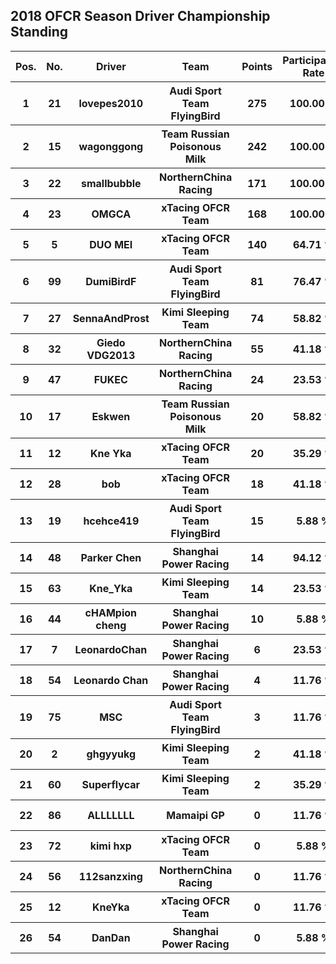 ## 2018 OFCR Season Driver Championship Standing  
<table style="width:100%">
	<tr>
		<th>Pos.</th>
		<th>No.</th>
		<th>Driver</th>
		<th>Team</th>
		<th>Points</th>
		<th>Participation Rate</th>
		<th>Win Rate</th>
		<th>Podium Rate</th>
		<th>Points Rate</th>
		<th>DNF Rate</th>
	</tr>
	<tr>
		<th>1</th>
		<th>21</th>
		<th>lovepes2010</th>
		<th>Audi Sport Team FlyingBird</th>
		<th>275</th>
		<th>100.00 %</th>
		<th>17.65 %</th>
		<th>82.35 %</th>
		<th>94.12 %</th>
		<th>5.88 %</th>
	</tr>
	<tr>
		<th>2</th>
		<th>15</th>
		<th>wagonggong</th>
		<th>Team Russian Poisonous Milk</th>
		<th>242</th>
		<th>100.00 %</th>
		<th>47.06 %</th>
		<th>52.94 %</th>
		<th>88.24 %</th>
		<th>23.53 %</th>
	</tr>
	<tr>
		<th>3</th>
		<th>22</th>
		<th>smallbubble</th>
		<th>NorthernChina Racing</th>
		<th>171</th>
		<th>100.00 %</th>
		<th>0.00 %</th>
		<th>41.18 %</th>
		<th>94.12 %</th>
		<th>23.53 %</th>
	</tr>
	<tr>
		<th>4</th>
		<th>23</th>
		<th>OMGCA</th>
		<th>xTacing OFCR Team</th>
		<th>168</th>
		<th>100.00 %</th>
		<th>17.65 %</th>
		<th>29.41 %</th>
		<th>94.12 %</th>
		<th>11.76 %</th>
	</tr>
	<tr>
		<th>5</th>
		<th>5</th>
		<th>DUO MEI</th>
		<th>xTacing OFCR Team</th>
		<th>140</th>
		<th>64.71 %</th>
		<th>9.09 %</th>
		<th>54.55 %</th>
		<th>90.91 %</th>
		<th>9.09 %</th>
	</tr>
	<tr>
		<th>6</th>
		<th>99</th>
		<th>DumiBirdF</th>
		<th>Audi Sport Team FlyingBird</th>
		<th>81</th>
		<th>76.47 %</th>
		<th>7.69 %</th>
		<th>15.38 %</th>
		<th>92.31 %</th>
		<th>0.00 %</th>
	</tr>
	<tr>
		<th>7</th>
		<th>27</th>
		<th>SennaAndProst</th>
		<th>Kimi Sleeping Team</th>
		<th>74</th>
		<th>58.82 %</th>
		<th>0.00 %</th>
		<th>40.00 %</th>
		<th>80.00 %</th>
		<th>20.00 %</th>
	</tr>
	<tr>
		<th>8</th>
		<th>32</th>
		<th>Giedo VDG2013</th>
		<th>NorthernChina Racing</th>
		<th>55</th>
		<th>41.18 %</th>
		<th>14.29 %</th>
		<th>14.29 %</th>
		<th>71.43 %</th>
		<th>57.14 %</th>
	</tr>
	<tr>
		<th>9</th>
		<th>47</th>
		<th>FUKEC</th>
		<th>NorthernChina Racing</th>
		<th>24</th>
		<th>23.53 %</th>
		<th>0.00 %</th>
		<th>25.00 %</th>
		<th>100.00 %</th>
		<th>0.00 %</th>
	</tr>
	<tr>
		<th>10</th>
		<th>17</th>
		<th>Eskwen</th>
		<th>Team Russian Poisonous Milk</th>
		<th>20</th>
		<th>58.82 %</th>
		<th>0.00 %</th>
		<th>0.00 %</th>
		<th>50.00 %</th>
		<th>40.00 %</th>
	</tr>
	<tr>
		<th>11</th>
		<th>12</th>
		<th>Kne Yka</th>
		<th>xTacing OFCR Team</th>
		<th>20</th>
		<th>35.29 %</th>
		<th>0.00 %</th>
		<th>0.00 %</th>
		<th>50.00 %</th>
		<th>50.00 %</th>
	</tr>
	<tr>
		<th>12</th>
		<th>28</th>
		<th>bob</th>
		<th>xTacing OFCR Team</th>
		<th>18</th>
		<th>41.18 %</th>
		<th>0.00 %</th>
		<th>14.29 %</th>
		<th>42.86 %</th>
		<th>14.29 %</th>
	</tr>
	<tr>
		<th>13</th>
		<th>19</th>
		<th>hcehce419</th>
		<th>Audi Sport Team FlyingBird</th>
		<th>15</th>
		<th>5.88 %</th>
		<th>0.00 %</th>
		<th>100.00 %</th>
		<th>100.00 %</th>
		<th>0.00 %</th>
	</tr>
	<tr>
		<th>14</th>
		<th>48</th>
		<th>Parker Chen</th>
		<th>Shanghai Power Racing</th>
		<th>14</th>
		<th>94.12 %</th>
		<th>0.00 %</th>
		<th>0.00 %</th>
		<th>31.25 %</th>
		<th>68.75 %</th>
	</tr>
	<tr>
		<th>15</th>
		<th>63</th>
		<th>Kne_Yka</th>
		<th>Kimi Sleeping Team</th>
		<th>14</th>
		<th>23.53 %</th>
		<th>0.00 %</th>
		<th>0.00 %</th>
		<th>75.00 %</th>
		<th>25.00 %</th>
	</tr>
	<tr>
		<th>16</th>
		<th>44</th>
		<th>cHAMpion cheng</th>
		<th>Shanghai Power Racing</th>
		<th>10</th>
		<th>5.88 %</th>
		<th>0.00 %</th>
		<th>0.00 %</th>
		<th>100.00 %</th>
		<th>0.00 %</th>
	</tr>
	<tr>
		<th>17</th>
		<th>7</th>
		<th>LeonardoChan</th>
		<th>Shanghai Power Racing</th>
		<th>6</th>
		<th>23.53 %</th>
		<th>0.00 %</th>
		<th>0.00 %</th>
		<th>50.00 %</th>
		<th>50.00 %</th>
	</tr>
	<tr>
		<th>18</th>
		<th>54</th>
		<th>Leonardo Chan</th>
		<th>Shanghai Power Racing</th>
		<th>4</th>
		<th>11.76 %</th>
		<th>0.00 %</th>
		<th>0.00 %</th>
		<th>50.00 %</th>
		<th>0.00 %</th>
	</tr>
	<tr>
		<th>19</th>
		<th>75</th>
		<th>MSC</th>
		<th>Audi Sport Team FlyingBird</th>
		<th>3</th>
		<th>11.76 %</th>
		<th>0.00 %</th>
		<th>0.00 %</th>
		<th>100.00 %</th>
		<th>0.00 %</th>
	</tr>
	<tr>
		<th>20</th>
		<th>2</th>
		<th>ghgyyukg</th>
		<th>Kimi Sleeping Team</th>
		<th>2</th>
		<th>41.18 %</th>
		<th>0.00 %</th>
		<th>0.00 %</th>
		<th>42.86 %</th>
		<th>85.71 %</th>
	</tr>
	<tr>
		<th>21</th>
		<th>60</th>
		<th>Superflycar</th>
		<th>Kimi Sleeping Team</th>
		<th>2</th>
		<th>35.29 %</th>
		<th>0.00 %</th>
		<th>0.00 %</th>
		<th>66.67 %</th>
		<th>33.33 %</th>
	</tr>
	<tr>
		<th>22</th>
		<th>86</th>
		<th>ALLLLLLL</th>
		<th>Mamaipi GP</th>
		<th>0</th>
		<th>11.76 %</th>
		<th>0.00 %</th>
		<th>0.00 %</th>
		<th>0.00 %</th>
		<th>100.00 %</th>
	</tr>
	<tr>
		<th>23</th>
		<th>72</th>
		<th>kimi hxp</th>
		<th>xTacing OFCR Team</th>
		<th>0</th>
		<th>5.88 %</th>
		<th>0.00 %</th>
		<th>0.00 %</th>
		<th>0.00 %</th>
		<th>100.00 %</th>
	</tr>
	<tr>
		<th>24</th>
		<th>56</th>
		<th>112sanzxing</th>
		<th>NorthernChina Racing</th>
		<th>0</th>
		<th>11.76 %</th>
		<th>0.00 %</th>
		<th>0.00 %</th>
		<th>0.00 %</th>
		<th>50.00 %</th>
	</tr>
	<tr>
		<th>25</th>
		<th>12</th>
		<th>KneYka</th>
		<th>xTacing OFCR Team</th>
		<th>0</th>
		<th>11.76 %</th>
		<th>0.00 %</th>
		<th>0.00 %</th>
		<th>0.00 %</th>
		<th>100.00 %</th>
	</tr>
	<tr>
		<th>26</th>
		<th>54</th>
		<th>DanDan</th>
		<th>Shanghai Power Racing</th>
		<th>0</th>
		<th>5.88 %</th>
		<th>0.00 %</th>
		<th>0.00 %</th>
		<th>100.00 %</th>
		<th>100.00 %</th>
	</tr>
</table>